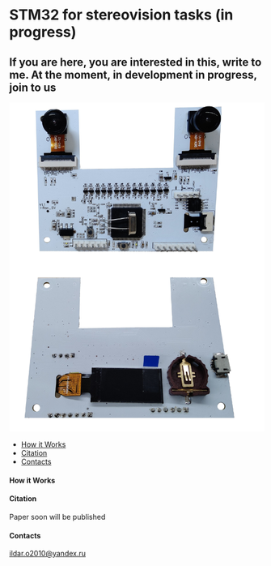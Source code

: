 # STM32 for stereovision tasks (in progress)
## If you are here, you are interested in this, write to me. At the moment, in development in progress, join to us
![alt tag](https://github.com/Ildaron/STM32_stereovision/blob/master/Supplementary_files/img.jpg "general view")​


-  [How it Works](https://github.com/Ildaron/STM32_stereovision/blob/master/README.md#how-it-works) 
-  [Citation](https://github.com/Ildaron/STM32_stereovision#citation)   
-  [Contacts](https://github.com/Ildaron/STM32_stereovision#contacts)    


#### How it Works  

#### Citation
Paper soon will be published 
#### Contacts
ildar.o2010@yandex.ru   

